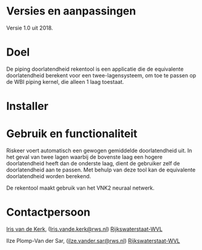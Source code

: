 ﻿# Versies en aanpassingen

Versie 1.0 uit 2018.


# Doel

De piping doorlatendheid rekentool is een applicatie die de equivalente doorlatendheid berekent voor een twee-lagensysteem, om toe te passen op de WBI piping kernel, die alleen 1 laag toestaat.

# Installer


# Gebruik en functionaliteit

Riskeer voert automatisch een gewogen gemiddelde doorlatendheid uit. In het geval van twee lagen waarbij de bovenste laag een hogere doorlatendheid heeft dan de onderste laag, dient de gebruiker zelf de doorlatendheid aan te passen. Met behulp van deze tool kan de equivalente doorlatendheid worden berekend. 

De rekentool maakt gebruik van het VNK2 neuraal netwerk. 


# Contactpersoon
[Iris van de Kerk](https://github.com/orgs/kkpdata/people/IvdK), (Iris.vande.kerk@rws.nl) [Rijkswaterstaat-WVL](https://www.rijkswaterstaat.nl/over-ons/onze-organisatie/organisatiestructuur/water-verkeer-en-leefomgeving/index.aspx)

Ilze Plomp-Van der Sar, (ilze.vander.sar@rws.nl) [Rijkswaterstaat-WVL](https://www.rijkswaterstaat.nl/over-ons/onze-organisatie/organisatiestructuur/water-verkeer-en-leefomgeving/index.aspx)
